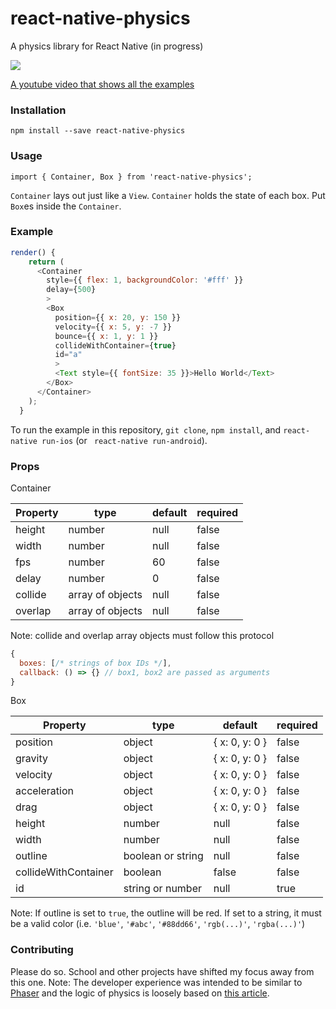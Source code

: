# react-native-physics

A physics library for React Native (in progress)

![](https://media.giphy.com/media/l3q2BzY2X9gmPPCta/giphy.gif)

[A youtube video that shows all the examples](https://www.youtube.com/watch?v=i3Bjl5walow)
### Installation

```
npm install --save react-native-physics
```

### Usage

```
import { Container, Box } from 'react-native-physics';
```

`Container` lays out just like a `View`. `Container` holds the state of each box.  Put `Box`es inside the `Container`.

### Example
```javascript
render() {
    return (
      <Container
        style={{ flex: 1, backgroundColor: '#fff' }}
        delay={500}
        >
        <Box
          position={{ x: 20, y: 150 }}
          velocity={{ x: 5, y: -7 }}
          bounce={{ x: 1, y: 1 }}
          collideWithContainer={true}
          id="a"
          >
          <Text style={{ fontSize: 35 }}>Hello World</Text>
        </Box>
      </Container>
    );
  }
```

To run the example in this repository, `git clone`, `npm install`, and `react-native run-ios` (or ` react-native run-android`).

### Props
Container

| Property | type             | default | required |
|----------|------------------|---------|----------|
| height   | number           | null    | false    |
| width    | number           | null    | false    |
| fps      | number           | 60      | false    |
| delay    | number           | 0       | false    |
| collide  | array of objects | null    | false    |
| overlap  | array of objects | null    | false    |

Note: collide and overlap array objects must follow this protocol

```javascript
{
  boxes: [/* strings of box IDs */],
  callback: () => {} // box1, box2 are passed as arguments
}
```

Box

| Property             | type              | default         | required |
|----------------------|-------------------|-----------------|----------|
| position             | object            | { x: 0,  y: 0 } | false    |
| gravity              | object            | { x: 0, y: 0 }  | false    |
| velocity             | object            | { x: 0, y: 0 }  | false    |
| acceleration         | object            | { x: 0, y: 0 }  | false    |
| drag                 | object            | { x: 0, y: 0 }  | false    |
| height               | number            | null            | false    |
| width                | number            | null            | false    |
| outline              | boolean or string | null            | false    |
| collideWithContainer | boolean           | false           | false    |
| id                   | string or number  | null            | true     |

Note: If outline is set to `true`, the outline will be red.  If set to a string, it must be a valid color (i.e. `'blue'`, `'#abc'`, `'#88dd66'`, `'rgb(...)'`, `'rgba(...)'`)

### Contributing
Please do so.  School and other projects have shifted my focus away from this one.
Note: The developer experience was intended to be similar to [Phaser](http://phaser.io/) and the logic of physics is loosely based on [this article](https://www.ibm.com/developerworks/library/wa-build2dphysicsengine/).

